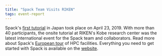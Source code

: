 ```yaml
---
title: "Spack Team Visits RIKEN"
tags: event-report
---
```


Spack's [first tutorial](https://twitter.com/tgamblin/status/1120581579691053056) in Japan took place on April 23, 2019. With more than 40 participants, the onsite tutorial at RIKEN's Kobe research center was the latest international event for the Spack team and collaborators. Read more about Spack's [European tour](https://www.llnl.gov/news/spack-lab-developed-app-store-supercomputers-becoming-standard-bearer) of HPC facilities. Everything you need to get started with Spack is available on the [website](https://spack.io/).
